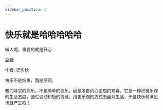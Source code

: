 ```yaml
---
sidebar_position: 2
---
```

# 快乐就是哈哈哈哈哈

做人呢，重要的就是开心

[豆瓣](https://book.douban.com/subject/36029740/)

作者: 梁实秋

快乐不是结果，而是原因。

我们寻求的快乐，不是简单的快乐，而是发自内心由衷的欢喜。它是一种积极乐观的生活态度，通过调动积极的情绪，用更乐观的方式去面对生活，于是快乐和满足也就产生啦！